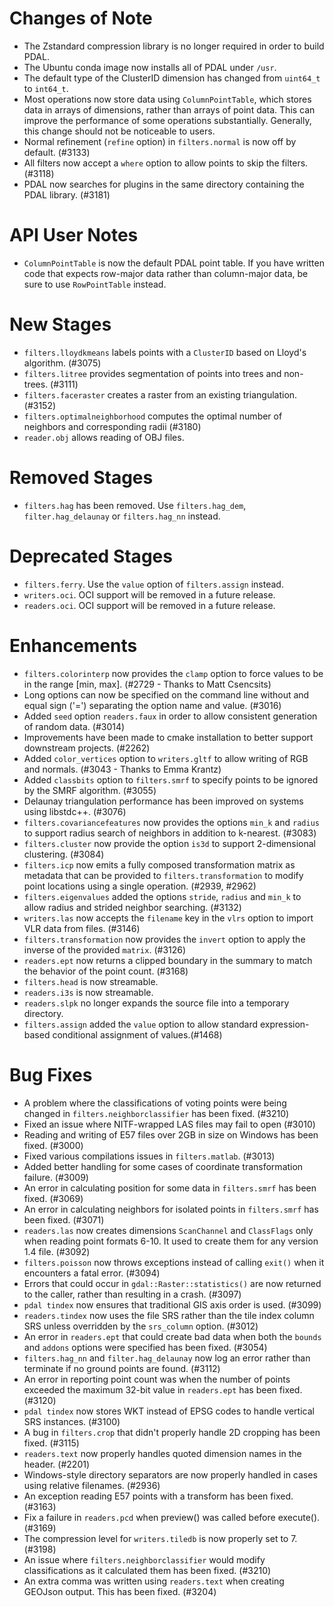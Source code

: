 # Changes of Note

- The Zstandard compression library is no longer required in order to build PDAL.
- The Ubuntu conda image now installs all of PDAL under `/usr`.
- The default type of the ClusterID dimension has changed from `uint64_t` to `int64_t`.
- Most operations now store data using `ColumnPointTable`, which stores data in arrays of dimensions, rather than arrays of point data. This can improve the performance of some operations substantially. Generally, this change should not be noticeable to users.
- Normal refinement (`refine` option) in `filters.normal` is now off by default. (#3133)
- All filters now accept a `where` option to allow points to skip the filters. (#3118)
- PDAL now searches for plugins in the same directory containing the PDAL library. (#3181)

# API User Notes

- `ColumnPointTable` is now the default PDAL point table. If you have written code that expects row-major data rather than column-major data, be sure to use `RowPointTable` instead.

# New Stages

- `filters.lloydkmeans` labels points with a `ClusterID` based on Lloyd's algorithm. (#3075)
- `filters.litree` provides segmentation of points into trees and non-trees. (#3111)
- `filters.faceraster` creates a raster from an existing triangulation. (#3152)
- `filters.optimalneighborhood` computes the optimal number of neighbors and corresponding radii (#3180)
- `reader.obj` allows reading of OBJ files.

# Removed Stages

- `filters.hag` has been removed. Use `filters.hag_dem`, `filter.hag_delaunay` or `filters.hag_nn` instead.

# Deprecated Stages

- `filters.ferry`.  Use the `value` option of `filters.assign` instead.
- `writers.oci`. OCI support will be removed in a future release.
- `readers.oci`. OCI support will be removed in a future release.

# Enhancements

- `filters.colorinterp` now provides the `clamp` option to force values to be in the range [min, max]. (#2729 - Thanks to Matt Csencsits)
- Long options can now be specified on the command line without and equal sign ('=') separating the option name and value. (#3016)
- Added `seed` option `readers.faux` in order to allow consistent generation of random data. (#3014)
- Improvements have been made to cmake installation to better support downstream projects. (#2262)
- Added `color_vertices` option to `writers.gltf` to allow writing of RGB and normals. (#3043 - Thanks to Emma Krantz)
- Added `classbits` option to `filters.smrf` to specify points to be ignored by the SMRF algorithm. (#3055)
- Delaunay triangulation performance has been improved on systems using libstdc++. (#3076)
- `filters.covariancefeatures` now provides the options `min_k` and `radius` to support radius search of neighbors in addition to k-nearest. (#3083)
- `filters.cluster` now provide the option `is3d` to support 2-dimensional clustering. (#3084)
- `filters.icp` now emits a fully composed transformation matrix as metadata that can be provided to `filters.transformation` to modify point locations using a single operation. (#2939, #2962)
- `filters.eigenvalues` added the options `stride`, `radius` and `min_k` to allow radius and strided neighbor searching. (#3132)
- `writers.las` now accepts the `filename` key in the `vlrs` option to import VLR data from files. (#3146)
- `filters.transformation` now provides the `invert` option to apply the inverse of the provided `matrix`. (#3126)
- `readers.ept` now returns a clipped boundary in the summary to match the behavior of the point count. (#3168)
- `filters.head` is now streamable.
- `readers.i3s` is now streamable.
- `readers.slpk` no longer expands the source file into a temporary directory.
- `filters.assign` added the `value` option to allow standard expression-based conditional assignment of values.(#1468)

# Bug Fixes

- A problem where the classifications of voting points were being changed in `filters.neighborclassifier` has been fixed. (#3210)
- Fixed an issue where NITF-wrapped LAS files may fail to open (#3010)
- Reading and writing of E57 files over 2GB in size on Windows has been fixed. (#3000)
- Fixed various compilations issues in `filters.matlab`. (#3013)
- Added better handling for some cases of coordinate transformation failure. (#3009)
- An error in calculating position for some data in `filters.smrf` has been fixed. (#3069)
- An error in calculating neighbors for isolated points in `filters.smrf` has been fixed. (#3071)
- `readers.las` now creates dimensions `ScanChannel` and `ClassFlags` only when reading point formats 6-10. It used to create them for any version 1.4 file. (#3092)
- `filters.poisson` now throws exceptions instead of calling `exit()` when it encounters a fatal error. (#3094)
- Errors that could occur in `gdal::Raster::statistics()` are now returned to the caller, rather than resulting in a crash. (#3097)
- `pdal tindex` now ensures that traditional GIS axis order is used. (#3099)
- `readers.tindex` now uses the file SRS rather than the tile index column SRS unless overridden by the `srs_column` option. (#3012)
- An error in `readers.ept` that could create bad data when both the `bounds` and `addons` options were specified has been fixed. (#3054)
- `filters.hag_nn` and `filter.hag_delaunay` now log an error rather than terminate if no ground points are found. (#3112)
- An error in reporting point count was when the number of points exceeded the maximum 32-bit value in `readers.ept` has been fixed. (#3120)
- `pdal tindex` now stores WKT instead of EPSG codes to handle vertical SRS instances. (#3100)
- A bug in `filters.crop` that didn't properly handle 2D cropping has been fixed. (#3115)
- `readers.text` now properly handles quoted dimension names in the header. (#2201)
- Windows-style directory separators are now properly handled in cases using relative filenames. (#2936)
- An exception reading E57 points with a transform has been fixed. (#3163)
- Fix a failure in `readers.pcd` when preview() was called before execute(). (#3169)
- The compression level for `writers.tiledb` is now properly set to 7. (#3198)
- An issue where `filters.neighborclassifier` would modify classifications as it calculated them has been fixed. (#3210)
- An extra comma was written using `readers.text` when creating GEOJson output. This has been fixed. (#3204)
